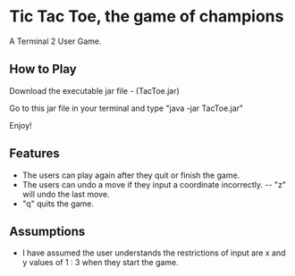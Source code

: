 # Tic Tac Toe, the game of champions
A Terminal 2 User Game.  

How to Play 
--
Download the executable jar file - (TacToe.jar) 

Go to this jar file in your terminal and type "java -jar TacToe.jar"

Enjoy!

Features
--
- The users can play again after they quit or finish the game. 
- The users can undo a move if they input a coordinate incorrectly. 
-- "z" will undo the last move. 
- "q" quits the game. 

Assumptions
--
- I have assumed the user understands the restrictions of input are x and y values of 1 : 3 when they start the game. 


